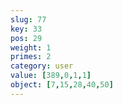 ```yaml
---
slug: 77
key: 33
pos: 29
weight: 1
primes: 2
category: user
value: [389,0,1,1]
object: [7,15,28,40,50]
---
```

